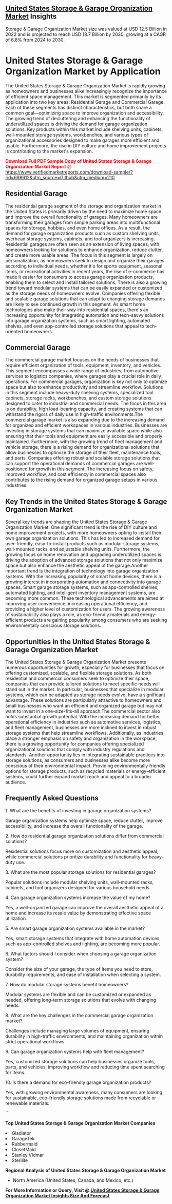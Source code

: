 <h2><a href="https://www.verifiedmarketreports.com/download-sample/?rid=698612&amp;utm_source=Github&amp;utm_medium=210" target="_blank">United States Storage & Garage Organization Market</a> Insights</h2><p>Storage & Garage Organization Market size was valued at USD 12.5 Billion in 2022 and is projected to reach USD 18.7 Billion by 2030, growing at a CAGR of 6.8% from 2024 to 2030.</p><p><h1>United States Storage & Garage Organization Market by Application</h1><p>The United States Storage & Garage Organization Market is rapidly growing as homeowners and businesses alike increasingly recognize the importance of efficient space management. This market is segmented primarily by its application into two key areas: Residential Garage and Commercial Garage. Each of these segments has distinct characteristics, but both share a common goal—optimizing space to improve organization and accessibility. The growing trend of decluttering and enhancing the functionality of underutilized spaces is driving the demand for garage organization solutions. Key products within this market include shelving units, cabinets, wall-mounted storage systems, workbenches, and various types of organizational accessories designed to make garages more efficient and usable. Furthermore, the rise in DIY culture and home improvement projects is contributing to the market's expansion.<p><span class=""><span style="color: #ff0000;"><strong>Download Full PDF Sample Copy of United States Storage & Garage Organization Market Report</strong> @ </span><a href="https://www.verifiedmarketreports.com/download-sample/?rid=698612&amp;utm_source=Github&amp;utm_medium=210" target="_blank">https://www.verifiedmarketreports.com/download-sample/?rid=698612&amp;utm_source=Github&amp;utm_medium=210</a></span></p></p><h2>Residential Garage</h2><p>The residential garage segment of the storage and organization market in the United States is primarily driven by the need to maximize home space and improve the overall functionality of garages. Many homeowners are transforming their garages from simple parking areas into multifunctional spaces for storage, hobbies, and even home offices. As a result, the demand for garage organization products such as custom shelving units, overhead storage systems, cabinets, and tool organizers is increasing. Residential garages are often seen as an extension of living spaces, with homeowners looking for solutions to enhance organization, reduce clutter, and create more usable areas. The focus in this segment is largely on personalization, as homeowners seek to design and organize their garages according to individual needs, whether it's for sports equipment, seasonal items, or recreational activities.In recent years, the rise of e-commerce has made it easier for consumers to access garage organization products, enabling them to select and install tailored solutions. There is also a growing trend toward modular systems that can be easily expanded or customized as the storage needs of homeowners evolve. Companies offering flexible and scalable garage solutions that can adapt to changing storage demands are likely to see continued growth in this segment. As smart home technologies also make their way into residential spaces, there's an increasing opportunity for integrating automation and tech-savvy solutions into garage organization systems, such as smart lighting, automated shelves, and even app-controlled storage solutions that appeal to tech-oriented homeowners.</p><h2>Commercial Garage</h2><p>The commercial garage market focuses on the needs of businesses that require efficient organization of tools, equipment, inventory, and vehicles. This segment encompasses a wide range of industries, from automotive services to logistics companies, where garages play a crucial role in daily operations. For commercial garages, organization is key not only to optimize space but also to enhance productivity and streamline workflow. Solutions in this segment include heavy-duty shelving systems, specialized tool cabinets, storage racks, workbenches, and custom storage solutions designed to cater to industrial and commercial needs. The focus in this area is on durability, high load-bearing capacity, and creating systems that can withstand the rigors of daily use in high-traffic environments.The commercial garage market is also expanding due to the increasing demand for organized and efficient workspaces in various industries. Businesses are investing in storage systems that can maximize available space while also ensuring that their tools and equipment are easily accessible and properly maintained. Furthermore, with the growing trend of fleet management and vehicle storage, there is a rising demand for organizational solutions that allow businesses to optimize the storage of their fleet, maintenance tools, and parts. Companies offering robust and scalable storage solutions that can support the operational demands of commercial garages are well-positioned for growth in this segment. The increasing focus on safety, improved workflow, and cost efficiency in commercial spaces also contributes to the rising demand for organized garage setups in various industries.</p><h2>Key Trends in the United States Storage & Garage Organization Market</h2><p>Several key trends are shaping the United States Storage & Garage Organization Market. One significant trend is the rise of DIY culture and home improvement projects, with more homeowners opting to install their own garage organization solutions. This has led to increased demand for user-friendly, easy-to-install products such as modular storage systems, wall-mounted racks, and adjustable shelving units. Furthermore, the growing focus on home renovation and upgrading underutilized spaces is driving the adoption of advanced storage solutions that not only maximize space but also enhance the aesthetic appeal of the garage.Another important trend is the integration of technology into garage organization systems. With the increasing popularity of smart home devices, there is a growing interest in incorporating automation and connectivity into garage spaces. Smart garage storage systems, such as app-controlled shelves, automated lighting, and intelligent inventory management systems, are becoming more common. These technological advancements are aimed at improving user convenience, increasing operational efficiency, and providing a higher level of customization for users. The growing awareness of sustainability also plays a role, as eco-friendly materials and energy-efficient products are gaining popularity among consumers who are seeking environmentally conscious storage solutions.</p><h2>Opportunities in the United States Storage & Garage Organization Market</h2><p>The United States Storage & Garage Organization Market presents numerous opportunities for growth, especially for businesses that focus on offering customized, scalable, and flexible storage solutions. As both residential and commercial consumers seek to optimize their space, companies that can provide tailored solutions to meet specific needs will stand out in the market. In particular, businesses that specialize in modular systems, which can be adapted as storage needs evolve, have a significant advantage. These solutions are particularly attractive to homeowners and small businesses who want an efficient and organized garage but may not want to invest in a one-size-fits-all approach.The commercial sector also holds substantial growth potential. With the increasing demand for better operational efficiency in industries such as automotive services, logistics, and fleet management, businesses are more inclined to invest in robust storage systems that help streamline workflows. Additionally, as industries place a stronger emphasis on safety and organization in the workplace, there is a growing opportunity for companies offering specialized organizational solutions that comply with industry regulations and standards. Another opportunity lies in integrating sustainable practices into storage solutions, as consumers and businesses alike become more conscious of their environmental impact. Providing environmentally friendly options for storage products, such as recycled materials or energy-efficient systems, could further expand market reach and appeal to a broader audience.</p><h2>Frequently Asked Questions</h2><p>1. What are the benefits of investing in garage organization systems?</p><p>Garage organization systems help optimize space, reduce clutter, improve accessibility, and increase the overall functionality of the garage.</p><p>2. How do residential garage organization solutions differ from commercial solutions?</p><p>Residential solutions focus more on customization and aesthetic appeal, while commercial solutions prioritize durability and functionality for heavy-duty use.</p><p>3. What are the most popular storage solutions for residential garages?</p><p>Popular solutions include modular shelving units, wall-mounted racks, cabinets, and tool organizers designed for various household needs.</p><p>4. Can garage organization systems increase the value of my home?</p><p>Yes, a well-organized garage can improve the overall aesthetic appeal of a home and increase its resale value by demonstrating effective space utilization.</p><p>5. Are smart garage organization systems available in the market?</p><p>Yes, smart storage systems that integrate with home automation devices, such as app-controlled shelves and lighting, are becoming more popular.</p><p>6. What factors should I consider when choosing a garage organization system?</p><p>Consider the size of your garage, the type of items you need to store, durability requirements, and ease of installation when selecting a system.</p><p>7. How do modular storage systems benefit homeowners?</p><p>Modular systems are flexible and can be customized or expanded as needed, offering long-term storage solutions that evolve with changing needs.</p><p>8. What are the key challenges in the commercial garage organization market?</p><p>Challenges include managing large volumes of equipment, ensuring durability in high-traffic environments, and maintaining organization within strict operational workflows.</p><p>9. Can garage organization systems help with fleet management?</p><p>Yes, customized storage solutions can help businesses organize tools, parts, and vehicles, improving workflow and reducing time spent searching for items.</p><p>10. Is there a demand for eco-friendly garage organization products?</p><p>Yes, with growing environmental awareness, many consumers are looking for sustainable, eco-friendly storage solutions made from recyclable or renewable materials.</p>```</p><p><strong>Top United States Storage & Garage Organization Market Companies</strong></p><div data-test-id=""><p><li>Gladiator</li><li> GarageTek</li><li> Rubbermaid</li><li> ClosetMaid</li><li> Stanley Vidmar</li><li> Sterilite</li></p><div><strong>Regional Analysis of&nbsp;United States Storage & Garage Organization Market</strong></div><ul><li dir="ltr"><p dir="ltr">North America&nbsp;(United States, Canada, and Mexico, etc.)</p></li></ul><p><strong>For More Information or Query, Visit @&nbsp;</strong><strong><a href="https://www.verifiedmarketreports.com/product/storage-and-garage-organization-market/?utm_source=Github&amp;utm_medium=210" target="_blank">United States Storage & Garage Organization Market Insights Size And Forecast</a></strong></p></div>

